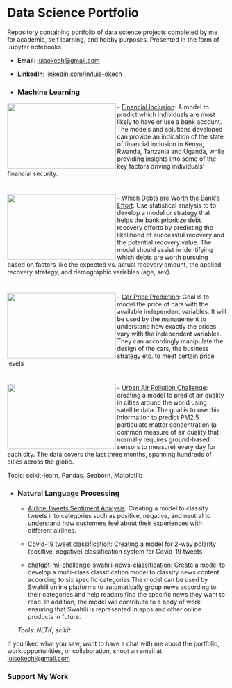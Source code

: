 # Data Science Portfolio
Repository containing portfolio of data science projects completed by me for academic, self learning, and hobby purposes. Presented in the form of Jupyter notebooks

- **Email**: [luisokech@gmail.com](luisokech@gmail.com)
- **LinkedIn**: [linkedin.com/in/luis-okech](www.linkedin.com/in/luis-okech)

- ### Machine Learning

<img align="left" width="250" height="150" src="https://github.com/user-attachments/assets/c68eb42d-b47a-4a00-ac42-a1c5e7ba163e">	- [Financial Inclusion](https://github.com/luisokech/Data-Science-projects/blob/main/1.%20Financial%20Inclusion.ipynb): A model to predict which individuals are most likely to have or use a bank account. The models and solutions developed can provide an indication of the state of financial inclusion in Kenya, Rwanda, Tanzania and Uganda, while providing insights into some of the key factors driving individuals’ financial security.

#
#

<img align="left" width="250" height="150" src="https://github.com/user-attachments/assets/2b77b61d-42f0-423e-9750-c6ecb8ee7515">- [Which Debts are Worth the Bank's Effort](https://github.com/luisokech/Data-Science-projects/blob/main/5.%20Which%20Debts%20are%20Worth%20the%20Bank's%20Effort.ipynb): Use statistical analysis to to develop a model or strategy that helps the bank prioritize debt recovery efforts by predicting the likelihood of successful recovery and the potential recovery value. The model should assist in identifying which debts are worth pursuing based on factors like the expected vs. actual recovery amount, the applied recovery strategy, and demographic variables (age, sex).

  #
  #
<img align="left" width="250" height="150" src="https://github.com/user-attachments/assets/1c3962b8-85ed-439a-99d3-23b4ab27ae12">- [Car Price Prediction](https://github.com/luisokech/Data-Science-projects/blob/main/4.%20Car-price-prediction.ipynb): Goal is to model the price of cars with the available independent variables. It will be used by the management to understand how exactly the prices vary with the independent variables. They can accordingly manipulate the design of the cars, the business strategy etc. to meet certain price levels
#
#
<img align="left" width="250" height="150" src="https://github.com/user-attachments/assets/9a6aee87-637b-4b96-bdab-0cb460e491e9">- [Urban Air Pollution Challenge](https://github.com/luisokech/Data-Science-projects/blob/main/3.%20Urban%20Air%20Pollution%20Challenge.ipynb): creating a model to predict air quality in cities around the world using satellite data. The goal is to use this information to predict PM2.5 particulate matter concentration (a common measure of air quality that normally requires ground-based sensors to measure) every day for each city. The data covers the last three months, spanning hundreds of cities across the globe.
 
Tools: scikit-learn, Pandas, Seaborn, Matplotlib 

- ### Natural Language Processing

	- [Airline Tweets Sentiment Analysis](https://github.com/luisokech/Data-Science-projects/blob/main/8.%20Airline%20Tweets%20Sentiment%20Analysis.ipynb): Creating a model to classify tweets into categories such as positive, negative, and neutral to understand how customers feel about their experiences with different airlines.

	- [Covid-19 tweet classification](https://github.com/luisokech/Data-Science-projects/blob/main/Covid-19%20tweet%20classification.ipynb): Creating a model for 2-way polarity (positive, negative) classification system for Covid-19 tweets

	- [chatgpt-ml-challenge-swahili-news-classification](https://github.com/luisokech/Data-Science-projects/blob/main/chatgpt-ml-challenge-swahili-news-classification.ipynb):  Create a model to develop a multi-class classification model to classify news content according to six specific categories.The model can be used by Swahili online platforms to automatically group news according to their categories and help readers find the specific news they want to read. In addition, the model will contribute to a body of work ensuring that Swahili is represented in apps and other online products in future.


	_Tools: NLTK, scikit_

If you liked what you saw, want to have a chat with me about the portfolio, work opportunities, or collaboration, shoot an email at luisokech@gmail.com

### Support My Work
